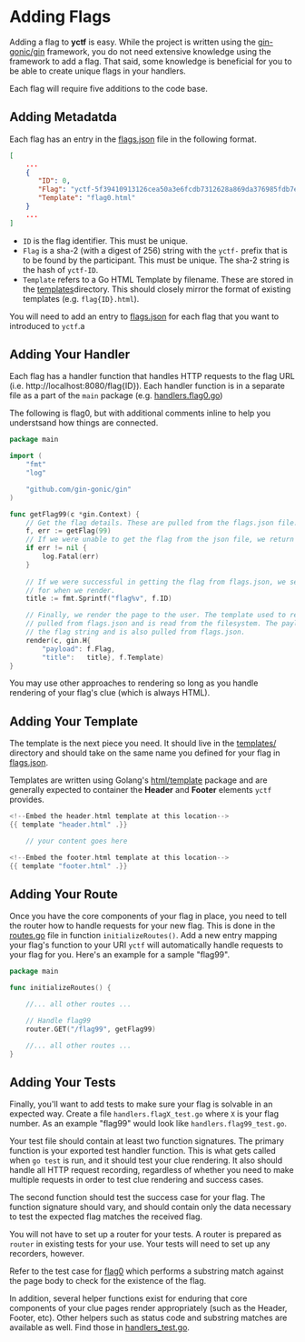 # Adding Flags

Adding a flag to **yctf** is easy. While the project is written using the [gin-gonic/gin](https://github.com/gin-gonic/gin) framework, you do not need extensive knowledge using the framework to add a flag. That said, some knowledge is beneficial for you to be able to create unique flags in your handlers. 

Each flag will require five additions to the code base.

## Adding Metadatda

Each flag has an entry in the [flags.json](../flags.json) file in the following format.

```json
[
    ...
    {
       "ID": 0,
       "Flag": "yctf-5f39410913126cea50a3e6fcdb7312628a869da376985fdb7ef7d0a41254a0e3", 
       "Template": "flag0.html"
    }
    ...
]
```

- `ID` is the flag identifier. This must be unique.
- `Flag` is a sha-2 (with a digest of 256) string with the `yctf-` prefix that is to be found by the participant. This must be unique. The sha-2 string is the hash of `yctf-ID`.
- `Template` refers to a Go HTML Template by filename. These are stored in the [templates](../templates/)directory. This should closely mirror the format of existing templates (e.g. `flag{ID}.html`).

You will need to add an entry to [flags.json](../flags.json) for each flag that you want to introduced to `yctf`.a

## Adding Your Handler

Each flag has a handler function that handles HTTP requests to the flag URL (i.e. http://localhost:8080/flag{ID}). Each handler function is in a separate file as a part of the `main` package (e.g. [handlers.flag0.go](../handlers.flag0.go))

The following is flag0, but with additional comments inline to help you understsand how things are connected. 

```go
package main

import (
	"fmt"
	"log"

	"github.com/gin-gonic/gin"
)

func getFlag99(c *gin.Context) {
    // Get the flag details. These are pulled from the flags.json file.
    f, err := getFlag(99)
    // If we were unable to get the flag from the json file, we return an error
	if err != nil {
		log.Fatal(err)
    }
    
    // If we were successful in getting the flag from flags.json, we set our page title
    // for when we render.
	title := fmt.Sprintf("flag%v", f.ID)

    // Finally, we render the page to the user. The template used to render the page is
    // pulled from flags.json and is read from the filesystem. The payload contains
    // the flag string and is also pulled from flags.json.
	render(c, gin.H{
		"payload": f.Flag,
		"title":   title}, f.Template)
}
```

You may use other approaches to rendering so long as you handle rendering of your flag's clue (which is always HTML). 


## Adding Your Template

The template is the next piece you need. It should live in the [templates/](../templates/) directory and should take on the same name you defined for your flag in [flags.json](../flags.json). 

Templates are written using Golang's [html/template](https://golang.org/pkg/html/template/) package and are generally expected to container the **Header** and **Footer** elements `yctf` provides.

```go
<!--Embed the header.html template at this location-->
{{ template "header.html" .}}

    // your content goes here

<!--Embed the footer.html template at this location-->
{{ template "footer.html" .}}
```

## Adding Your Route

Once you have the core components of your flag in place, you need to tell the router how to handle requests for your new flag. This is done in the [routes.go](../routes.go) file in function `initializeRoutes()`. Add a new entry mapping your flag's function to your URI `yctf` will automatically handle requests to your flag for you. Here's an example for a sample "flag99".

```go
package main

func initializeRoutes() {

    //... all other routes ...

	// Handle flag99
    router.GET("/flag99", getFlag99)

    //... all other routes ...
}
```

## Adding Your Tests

Finally, you'll want to add tests to make sure your flag is solvable in an expected way. Create a file `handlers.flagX_test.go` where `X` is your flag number. As an example "flag99" would look like `handlers.flag99_test.go`.

Your test file should contain at least two function signatures. The primary function is your exported test handler function. This is what gets called when `go test` is run, and it should test your clue rendering. It also should handle all HTTP request recording, regardless of whether you need to make multiple requests in order to test clue rendering and success cases.

The second function should test the success case for your flag. The function signature should vary, and should contain only the data necessary to test the expected flag matches the received flag.

You will not have to set up a router for your tests. A router is prepared as `router` in existing tests for your use. Your tests will need to set up any recorders, however. 

Refer to the test case for [flag0](../handlers.flag0_test.go) which performs a substring match against the page body to check for the existence of the flag. 

In addition, several helper functions exist for enduring that core components of your clue pages render appropriately (such as the Header, Footer, etc). Other helpers such as status code and substring matches are available as well. Find those in [handlers_test.go](..handlers_test.go).
